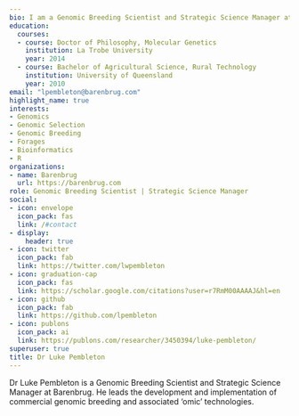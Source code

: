 ```yaml
---
bio: I am a Genomic Breeding Scientist and Strategic Science Manager at Barenbrug.
education:
  courses:
  - course: Doctor of Philosophy, Molecular Genetics
    institution: La Trobe University
    year: 2014
  - course: Bachelor of Agricultural Science, Rural Technology
    institution: University of Queensland
    year: 2010
email: "lpembleton@barenbrug.com"
highlight_name: true
interests:
- Genomics
- Genomic Selection
- Genomic Breeding
- Forages
- Bioinformatics
- R
organizations:
- name: Barenbrug
  url: https://barenbrug.com
role: Genomic Breeding Scientist | Strategic Science Manager
social:
- icon: envelope
  icon_pack: fas
  link: /#contact
- display:
    header: true
- icon: twitter
  icon_pack: fab
  link: https://twitter.com/lwpembleton
- icon: graduation-cap
  icon_pack: fas
  link: https://scholar.google.com/citations?user=r7RmM00AAAAJ&hl=en
- icon: github
  icon_pack: fab
  link: https://github.com/lpembleton
- icon: publons
  icon_pack: ai
  link: https://publons.com/researcher/3450394/luke-pembleton/
superuser: true
title: Dr Luke Pembleton
---
```


Dr Luke Pembleton is a Genomic Breeding Scientist and Strategic Science Manager at Barenbrug. He leads the development and implementation of commercial genomic breeding and associated ‘omic’ technologies.  

